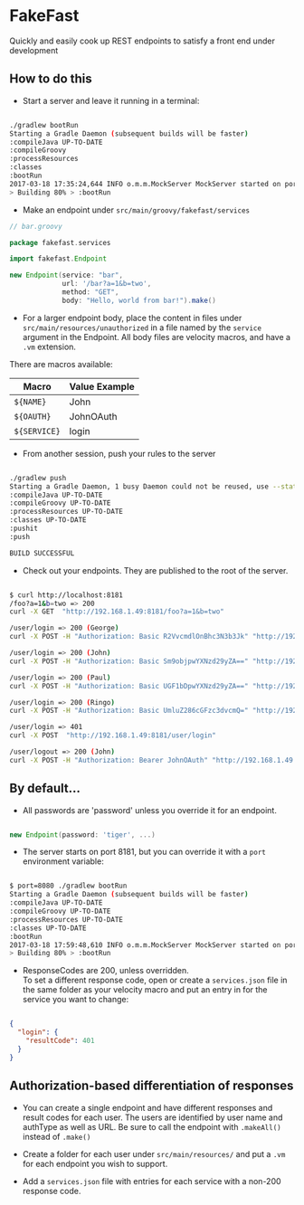# FakeFast
Quickly and easily cook up REST endpoints to satisfy a front end under development

## How to do this

* Start a server and leave it running in a terminal:

```bash

./gradlew bootRun
Starting a Gradle Daemon (subsequent builds will be faster)
:compileJava UP-TO-DATE
:compileGroovy
:processResources
:classes
:bootRun
2017-03-18 17:35:24,644 INFO o.m.m.MockServer MockServer started on port: 8181
> Building 80% > :bootRun

```

* Make an endpoint under `src/main/groovy/fakefast/services`

```groovy
// bar.groovy

package fakefast.services

import fakefast.Endpoint

new Endpoint(service: "bar",
             url: '/bar?a=1&b=two',
             method: "GET",
             body: "Hello, world from bar!").make()

```

* For a larger endpoint body, place the content in files under `src/main/resources/unauthorized` in a file named by the `service` argument in the Endpoint.  All body files are velocity macros, and have a `.vm` extension.

There are macros available:

|  Macro        |   Value Example   |
| ------------- | ----------------- |
|  `${NAME}`    |  John             |
|  `${OAUTH}`   |  JohnOAuth        |
|  `${SERVICE}` |  login            |

* From another session, push your rules to the server

```bash

./gradlew push
Starting a Gradle Daemon, 1 busy Daemon could not be reused, use --status for details
:compileJava UP-TO-DATE
:compileGroovy UP-TO-DATE
:processResources UP-TO-DATE
:classes UP-TO-DATE
:pushit
:push

BUILD SUCCESSFUL

```  

* Check out your endpoints.  They are published to the root of the server.

```bash

$ curl http://localhost:8181
/foo?a=1&b=two => 200
curl -X GET  "http://192.168.1.49:8181/foo?a=1&b=two"

/user/login => 200 (George)
curl -X POST -H "Authorization: Basic R2VvcmdlOnBhc3N3b3Jk" "http://192.168.1.49:8181/user/login"

/user/login => 200 (John)
curl -X POST -H "Authorization: Basic Sm9objpwYXNzd29yZA==" "http://192.168.1.49:8181/user/login"

/user/login => 200 (Paul)
curl -X POST -H "Authorization: Basic UGF1bDpwYXNzd29yZA==" "http://192.168.1.49:8181/user/login"

/user/login => 200 (Ringo)
curl -X POST -H "Authorization: Basic UmluZ286cGFzc3dvcmQ=" "http://192.168.1.49:8181/user/login"

/user/login => 401
curl -X POST  "http://192.168.1.49:8181/user/login"

/user/logout => 200 (John)
curl -X POST -H "Authorization: Bearer JohnOAuth" "http://192.168.1.49:8181/user/logout"

```

## By default...

* All passwords are 'password' unless you override it for an endpoint.

```groovy

new Endpoint(password: 'tiger', ...)

```

* The server starts on port 8181, but you can override it with a `port` environment variable:

```bash

$ port=8080 ./gradlew bootRun
Starting a Gradle Daemon (subsequent builds will be faster)
:compileJava UP-TO-DATE
:compileGroovy UP-TO-DATE
:processResources UP-TO-DATE
:classes UP-TO-DATE
:bootRun
2017-03-18 17:59:48,610 INFO o.m.m.MockServer MockServer started on port: 8080
> Building 80% > :bootRun

```

* ResponseCodes are 200, unless overridden.  
To set a different response code, open or create a `services.json` file in the same folder as your velocity macro and put an entry in for the service you want to change:

```json

{
  "login": {
    "resultCode": 401
  }
}

```

## Authorization-based differentiation of responses

*  You can create a single endpoint and have different responses and result codes for each user.
The users are identified by user name and authType as well as URL.  Be sure to call the endpoint with `.makeAll()` instead of `.make()`

*  Create a folder for each user under `src/main/resources/` and put a `.vm` for each endpoint you wish to support.

*  Add a `services.json` file with entries for each service with a non-200 response code.

